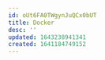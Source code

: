 ```yaml
---
id: oUt6FA0TWgynJuQCx0bUT
title: Docker
desc: ''
updated: 1643238941341
created: 1641184749152
---
```

